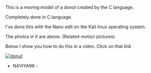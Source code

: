 This is a moving model of a donut created by the C language.

Completely done in C language.

I've done this with the Nano edit on the Kali linux operating system.

The photos in it are above. (Related motion pictures)

Below I show you how to do this in a video. Click on that link

[![donut](https://img.youtube.com/vi/yc8F6Mt9CoU&t/0.jpg)](https://www.youtube.com/watch?v=yc8F6Mt9CoU&t=1s)


- N4VIYA98 -
